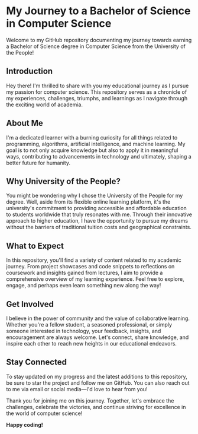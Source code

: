 # My Journey to a Bachelor of Science in Computer Science

Welcome to my GitHub repository documenting my journey towards earning a Bachelor of Science degree in Computer Science from the University of the People!

## Introduction

Hey there! I'm thrilled to share with you my educational journey as I pursue my passion for computer science. This repository serves as a chronicle of my experiences, challenges, triumphs, and learnings as I navigate through the exciting world of academia.

## About Me

I'm a dedicated learner with a burning curiosity for all things related to programming, algorithms, artificial intelligence, and machine learning. My goal is to not only acquire knowledge but also to apply it in meaningful ways, contributing to advancements in technology and ultimately, shaping a better future for humanity.

## Why University of the People?

You might be wondering why I chose the University of the People for my degree. Well, aside from its flexible online learning platform, it's the university's commitment to providing accessible and affordable education to students worldwide that truly resonates with me. Through their innovative approach to higher education, I have the opportunity to pursue my dreams without the barriers of traditional tuition costs and geographical constraints.

## What to Expect

In this repository, you'll find a variety of content related to my academic journey. From project showcases and code snippets to reflections on coursework and insights gained from lectures, I aim to provide a comprehensive overview of my learning experience. Feel free to explore, engage, and perhaps even learn something new along the way!

## Get Involved

I believe in the power of community and the value of collaborative learning. Whether you're a fellow student, a seasoned professional, or simply someone interested in technology, your feedback, insights, and encouragement are always welcome. Let's connect, share knowledge, and inspire each other to reach new heights in our educational endeavors.

## Stay Connected

To stay updated on my progress and the latest additions to this repository, be sure to star the project and follow me on GitHub. You can also reach out to me via email or social media—I'd love to hear from you!

Thank you for joining me on this journey. Together, let's embrace the challenges, celebrate the victories, and continue striving for excellence in the world of computer science!

**Happy coding!**